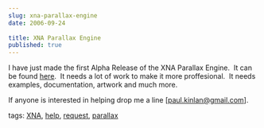 ```yaml
---
slug: xna-parallax-engine
date: 2006-09-24
 
title: XNA Parallax Engine
published: true
---
```

<p>I have just made the first Alpha Release of the XNA Parallax Engine.  It can be found <a href="http://www.codeplex.com/Release/ProjectReleases.aspx?ProjectName=xnaparalax">here</a>.  It needs a lot of work to make it more proffesional.  It needs examples, documentation, artwork and much more.</p> <p>If anyone is interested in helping drop me a line [<a href="mailto:paul.kinlan@gmail.com">paul.kinlan@gmail.com</a>].</p> <p>tags: <a href="http://www.kinlan.co.uk/tag/XNA" rel="tag">XNA</a>, <a href="http://www.kinlan.co.uk/tag/help" rel="tag">help</a>, <a href="http://www.kinlan.co.uk/tag/request" rel="tag">request</a>, <a href="http://www.kinlan.co.uk/tag/parallax" rel="tag">parallax</a></p>

